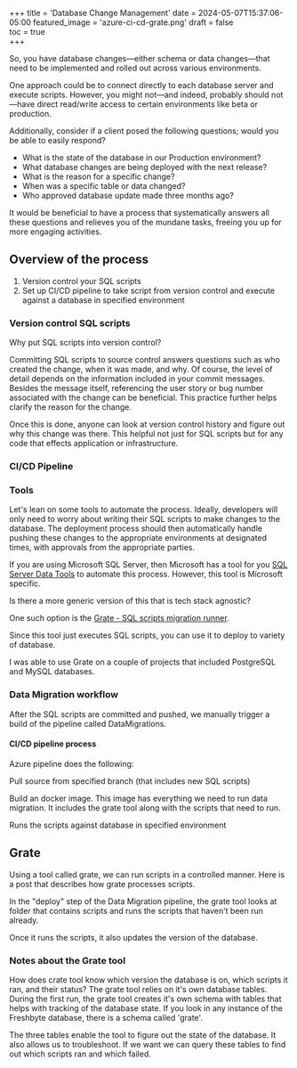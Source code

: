 +++
title = 'Database Change Management'
date = 2024-05-07T15:37:06-05:00
featured_image = 'azure-ci-cd-grate.png'
draft = false     
toc = true  
+++

So, you have database changes—either schema or data changes—that need to be implemented and rolled out across various environments.

One approach could be to connect directly to each database server and execute scripts. However, you might not—and indeed, probably should not—have direct read/write access to certain environments like beta or production.

Additionally, consider if a client posed the following questions; would you be able to easily respond?

- What is the state of the database in our Production environment?
- What database changes are being deployed with the next release?
- What is the reason for a specific change?
- When was a specific table or data changed?
- Who approved database update made three months ago?
 
It would be beneficial to have a process that systematically answers all these questions 
and relieves you of the mundane tasks, freeing you up for more engaging activities.


## Overview of the process

1. Version control your SQL scripts
2. Set up CI/CD pipeline to take script from version control and execute against a database in specified environment

### Version control SQL scripts
Why put SQL scripts into version control?

Committing SQL scripts to source control answers questions such as who created the change,
when it was made, and why. Of course, the level of detail depends on the information included 
in your commit messages. Besides the message itself, referencing the user story or bug number 
associated with the change can be beneficial. This practice further helps clarify the reason for the change.

Once this is done, anyone can look at version control history and figure out why this change was there.
This helpful not just for SQL scripts but for any code that effects application or infrastructure. 

### CI/CD Pipeline


### Tools

Let's lean on some tools to automate the process.
Ideally, developers will only need to worry about writing their SQL scripts to make changes to the database.
The deployment process should then automatically handle pushing these changes to the appropriate environments at designated times, with approvals from the appropriate parties.



If you are using Microsoft SQL Server, then Microsoft has a tool for you  [SQL Server Data Tools](https://visualstudio.microsoft.com/vs/features/ssdt/) 
to automate this process. However, this tool is Microsoft specific. 

Is there a more generic version of this that is tech stack agnostic?

One such option is the [Grate - SQL scripts migration runner](https://erikbra.github.io/grate/). 

Since this tool just executes SQL scripts, you can use it to deploy to variety of database. 

I was able to use Grate on a couple of projects that included PostgreSQL and MySQL databases.


### Data Migration workflow

After the SQL scripts are committed and pushed, we manually trigger a build of the pipeline called DataMigrations.

#### CI/CD pipeline process

Azure pipeline does the following:

Pull source from specified branch (that includes new SQL scripts)

Build an docker image. This image has everything we need to run data migration. It includes the grate tool along with the scripts that need to run.

Runs the scripts against database in specified environment

## Grate

Using a tool called grate, we can run scripts in a controlled manner. Here is a post that describes how grate processes scripts.

In the "deploy" step of the Data Migration pipeline, the grate tool looks at folder that contains scripts and runs the scripts that haven't been run already.



Once it runs the scripts, it also updates the version of the database.

### Notes about the Grate tool

How does crate tool know which version the database is on, which scripts it ran,  and their status?  The grate tool relies on it's own database tables. During the first run, the grate tool creates it's own schema with tables that helps with tracking of the database state. If you look in any instance of the Freshbyte database, there is a schema called 'grate'.



The three tables enable the tool to figure out the state of the database. It also allows us to troubleshoot. If we want we can query these tables to find out which scripts ran and which failed.

